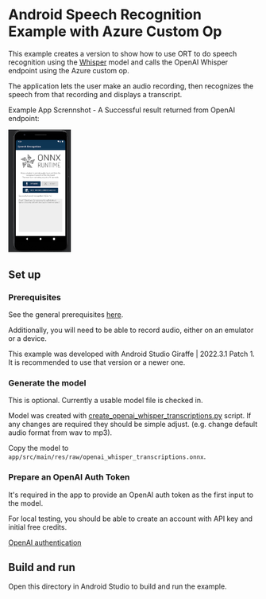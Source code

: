 # Android Speech Recognition Example with Azure Custom Op

This example creates a version to show how to use ORT to do speech recognition using the [Whisper](https://github.com/openai/whisper) model and calls the OpenAI Whisper endpoint using the Azure custom op.

The application lets the user make an audio recording, then recognizes the speech from that recording and displays a transcript.

Example App Scrennshot - A Successful result returned from OpenAI endpoint:

<img width=25% src="images/screenshot_prerecorded_sucessful_call.png" alt="App Screenshot" />

## Set up

### Prerequisites

See the general prerequisites [here](../../../README.md#General-Prerequisites).

Additionally, you will need to be able to record audio, either on an emulator or a device.

This example was developed with Android Studio Giraffe | 2022.3.1 Patch 1.
It is recommended to use that version or a newer one.

### Generate the model

This is optional. Currently a usable model file is checked in.

Model was created with [create_openai_whisper_transcriptions.py](https://github.com/microsoft/onnxruntime-extensions/blob/main/test/data/azure/create_openai_whisper_transcriptions.py) script. If any changes are required they should be simple adjust. (e.g. change default audio format from wav to mp3).

Copy the model to `app/src/main/res/raw/openai_whisper_transcriptions.onnx`.

### Prepare an OpenAI Auth Token

It's required in the app to provide an OpenAI auth token as the first input to the model.

For local testing, you should be able to create an account with API key and initial free credits.

[OpenAI authentication](https://platform.openai.com/docs/plugins/authentication)
## Build and run

Open this directory in Android Studio to build and run the example.
